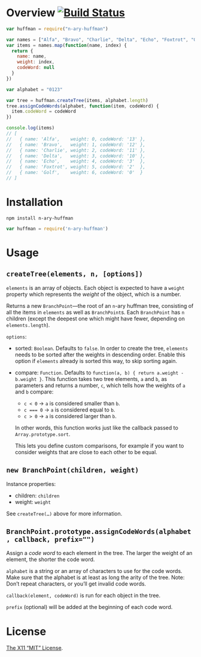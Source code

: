 Overview [![Build Status](https://travis-ci.org/lydell/n-ary-huffman.svg?branch=master)](https://travis-ci.org/lydell/n-ary-huffman)
========

```js
var huffman = require("n-ary-huffman")

var names = ["Alfa", "Bravo", "Charlie", "Delta", "Echo", "Foxtrot", "Golf"]
var items = names.map(function(name, index) {
  return {
    name: name,
    weight: index,
    codeWord: null
  }
})

var alphabet = "0123"

var tree = huffman.createTree(items, alphabet.length)
tree.assignCodeWords(alphabet, function(item, codeWord) {
  item.codeWord = codeWord
})

console.log(items)
// [
//   { name: 'Alfa',    weight: 0, codeWord: '13' },
//   { name: 'Bravo',   weight: 1, codeWord: '12' },
//   { name: 'Charlie', weight: 2, codeWord: '11' },
//   { name: 'Delta',   weight: 3, codeWord: '10' },
//   { name: 'Echo',    weight: 4, codeWord: '3'  },
//   { name: 'Foxtrot', weight: 5, codeWord: '2'  },
//   { name: 'Golf',    weight: 6, codeWord: '0'  }
// ]
```

Installation
============

`npm install n-ary-huffman`

```js
var huffman = require('n-ary-huffman')
```


Usage
=====

`createTree(elements, n, [options])`
------------------------------------

`elements` is an array of objects. Each object is expected to have a `weight`
property which represents the _weight_ of the object, which is a number.

Returns a new `BranchPoint`—the root of an `n`-ary huffman tree, consisting of
all the items in `elements` as well as `BranchPoint`s. Each `BranchPoint` has
`n` children (except the deepest one which might have fewer, depending on
`elements.length`).

`options`:

- sorted: `Boolean`. Defaults to `false`. In order to create the tree,
  `elements` needs to be sorted after the weights in descending order. Enable
  this option if `elements` already is sorted this way, to skip sorting again.

- compare: `Function`. Defaults to `function(a, b) { return a.weight - b.weight }`.
  This function takes two tree elements, `a` and `b`, as parameters and returns
  a number, `c`, which tells how the weights of `a` and `b` compare:

  - `c < 0` → `a` is considered smaller than `b`.
  - `c === 0` → `a` is considered equal to `b`.
  - `c > 0` → `a` is considered larger than `b`.

  In other words, this function works just like the callback passed to
  `Array.prototype.sort`.

  This lets you define custom comparisons, for example if you want to consider
  weights that are close to each other to be equal.

`new BranchPoint(children, weight)`
-----------------------------------

Instance properties:

- children: `children`
- weight: `weight`

See `createTree(…)` above for more information.

`BranchPoint.prototype.assignCodeWords(alphabet, callback, prefix="")`
----------------------------------------------------------------------

Assign a _code word_ to each element in the tree. The larger the weight of an
element, the shorter the code word.

`alphabet` is a string or an array of characters to use for the code words. Make
sure that the alphabet is at least as long the arity of the tree. Note: Don’t
repeat characters, or you’ll get invalid code words.

`callback(element, codeWord)` is run for each object in the tree.

`prefix` (optional) will be added at the beginning of each code word.


License
=======

[The X11 “MIT” License](LICENSE).
